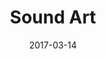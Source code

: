 ---
title: Sound Art
description: Is a post-production facilities for film and television that focusses on using technology to unleash the creative potential of sound design and audio work. I guided the design process in creating the main website.
client: Sound Art
role: Senior Product Designer
skills:
  - Product Design
  - User Experience
  - User Interface
  - Interaction Design
date: 2017-03-14
finished: true
layout: work
permalink: false
thumbnail: static/sound-art.jpg
eleventyExcludeFromCollections: true
---